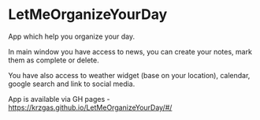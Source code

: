 # LetMeOrganizeYourDay

App which help you organize your day.

In main window you have access to news, you can create your notes, mark them as complete or delete.

You have also access to weather widget (base on your location), calendar, google search and link to social media.

App is available via GH pages - https://krzgas.github.io/LetMeOrganizeYourDay/#/